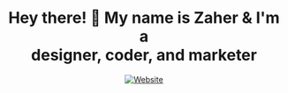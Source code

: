 <div  align="center">

<h1 align="center" >Hey there! 👋 My name is Zaher & I'm a<br>designer, coder, and marketer</h1>

[![Website](https://img.shields.io/badge/zaher.desgin-fbfcfc?logo=website&label=website)](https://zaher.design)
</div>
